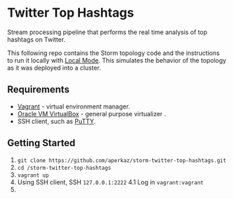 # Twitter Top Hashtags

Stream processing pipeline that performs the real time analysis of top hashtags on Twitter.

This following repo contains the Storm topology code and the instructions to run it locally with [Local Mode](http://storm.apache.org/releases/0.10.0/Local-mode.html). This simulates the behavior of the topology as it was deployed into a cluster.

## Requirements

  * [Vagrant](https://www.vagrantup.com/) - virtual environment manager.
  * [Oracle VM VirtualBox](https://www.virtualbox.org/) - general purpose virtualizer .
  * SSH client, such as [PuTTY](http://www.putty.org/).

## Getting Started

  1. `git clone https://github.com/aperkaz/storm-twitter-top-hashtags.git`
  2. `cd /storm-twitter-top-hashtags`
  3. `vagrant up`
  4. Using SSH client, SSH `127.0.0.1:2222`
  4.1 Log in `vagrant:vagrant`
  5.